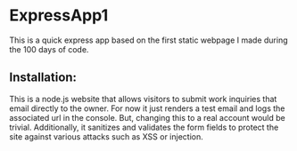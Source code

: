 # ExpressApp1
This is a quick express app based on the first static webpage I made during the 100 days of code.


## Installation:
This is a node.js website that allows visitors to submit work inquiries that email directly to the owner. For now it just renders a test email and logs the associated url in the console. But, changing this to a real account would be trivial. Additionally, it sanitizes and validates the form fields to protect the site against various attacks such as XSS or injection.

